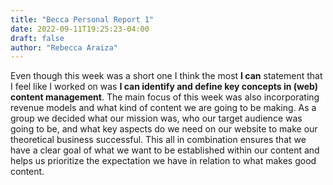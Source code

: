 ```yaml
---
title: "Becca Personal Report 1"
date: 2022-09-11T19:25:23-04:00
draft: false
author: "Rebecca Araiza"
---
```

Even though this week was a short one I think the most **I can** statement that I feel like I worked on was **I can identify and define key concepts in (web) content management**. The main focus of this week was also incorporating revenue models and what kind of content we are going to be making. As a group we decided what our mission was, who our target audience was going to be, and what key aspects do we need on our website to make our theoretical business successful. This all in combination ensures that we have a clear goal of what we want to be established within our content and helps us prioritize the expectation we have in relation to what makes good content. 

